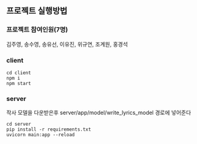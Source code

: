  ## 프로젝트 실행방법
 

### 프로젝트 참여인원(7명)
김주영, 송수영, 송유선, 이유진, 위규연, 조계원, 홍경석 
### client
 ```
cd client
npm i
npm start
 ```
### server 
작사 모델을 다운받은후 server/app/model/write_lyrics_model 경로에 넣어준다
```
cd server
pip install -r requirements.txt
uvicorn main:app --reload
```
### 